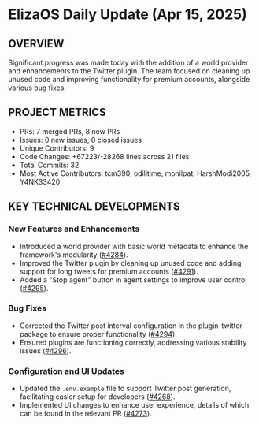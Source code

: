 # ElizaOS Daily Update (Apr 15, 2025)

## OVERVIEW 
Significant progress was made today with the addition of a world provider and enhancements to the Twitter plugin. The team focused on cleaning up unused code and improving functionality for premium accounts, alongside various bug fixes.

## PROJECT METRICS
- PRs: 7 merged PRs, 8 new PRs
- Issues: 0 new issues, 0 closed issues
- Unique Contributors: 9
- Code Changes: +67223/-28268 lines across 21 files
- Total Commits: 32
- Most Active Contributors: tcm390, odilitime, monilpat, HarshModi2005, Y4NK33420

## KEY TECHNICAL DEVELOPMENTS

### New Features and Enhancements
- Introduced a world provider with basic world metadata to enhance the framework's modularity ([#4284](https://github.com/elizaos/eliza/pull/4284)).
- Improved the Twitter plugin by cleaning up unused code and adding support for long tweets for premium accounts ([#4291](https://github.com/elizaos/eliza/pull/4291)).
- Added a "Stop agent" button in agent settings to improve user control ([#4295](https://github.com/elizaos/eliza/pull/4295)).

### Bug Fixes
- Corrected the Twitter post interval configuration in the plugin-twitter package to ensure proper functionality ([#4294](https://github.com/elizaos/eliza/pull/4294)).
- Ensured plugins are functioning correctly, addressing various stability issues ([#4296](https://github.com/elizaos/eliza/pull/4296)).

### Configuration and UI Updates
- Updated the `.env.example` file to support Twitter post generation, facilitating easier setup for developers ([#4268](https://github.com/elizaos/eliza/pull/4268)).
- Implemented UI changes to enhance user experience, details of which can be found in the relevant PR ([#4273](https://github.com/elizaos/eliza/pull/4273)).
